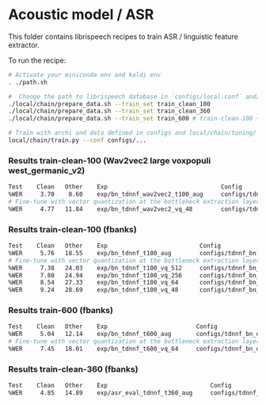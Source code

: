 Acoustic model / ASR
===

This folder contains librispeech recipes to train ASR / linguistic feature extractor.

To run the recipe:

```bash
# Activate your miniconda env and kaldi env
. ./path.sh

#  Change the path to librispeech database in `configs/local.conf` and/or use `local/download_libri.sh`
./local/chain/prepare_data.sh --train_set train_clean_100
./local/chain/prepare_data.sh --train_set train_clean_360
./local/chain/prepare_data.sh --train_set train_600 # train-clean-100 + train-other-500

# Train with archi and data defined in configs and local/chain/tuning/ (configs: model_file)
local/chain/train.py --conf configs/...
```


### Results train-clean-100 (Wav2vec2 large voxpopuli west_germanic_v2)

```sh
Test    Clean   Other    Exp                                Config
%WER     3.70    8.60    exp/bn_tdnnf_wav2vec2_t100_aug     configs/tdnnf_bn_wav2vec2
# Fine-tune with vector quantization at the bottleneck extraction layer
%WER     4.77   11.84    exp/bn_tdnnf_wav2vec2_vq_48        configs/tdnnf_bn_wav2vec2_vq
```

### Results train-clean-100 (fbanks)
```sh
Test    Clean   Other    Exp                          Config
%WER     5.76   18.55    exp/bn_tdnnf_t100_aug        configs/tdnnf_bn
# Fine-tune with vector quantization at the bottleneck extraction layer
%WER     7.38   24.03    exp/bn_tdnnf_t100_vq_512     configs/tdnnf_bn_vq
%WER     7.80   24.94    exp/bn_tdnnf_t100_vq_256     configs/tdnnf_bn_vq
%WER     8.54   27.33    exp/bn_tdnnf_t100_vq_64      configs/tdnnf_bn_vq
%WER     9.24   28.69    exp/bn_tdnnf_t100_vq_48      configs/tdnnf_bn_vq
```

### Results train-600 (fbanks)
```sh
Test    Clean   Other    Exp                         Config
%WER     5.04   12.14    exp/bn_tdnnf_t600_aug       configs/tdnnf_bn_data_large
# Fine-tune with vector quantization at the bottleneck extraction layer
%WER     7.45   18.01    exp/bn_tdnnf_t600_vq_64     configs/tdnnf_bn_data_large_vq
```

### Results train-clean-360 (fbanks)
```sh
Test    Clean   Other    Exp                             Config
%WER     4.85   14.89    exp/asr_eval_tdnnf_t360_aug     configs/tdnnf_asr_eval
```
